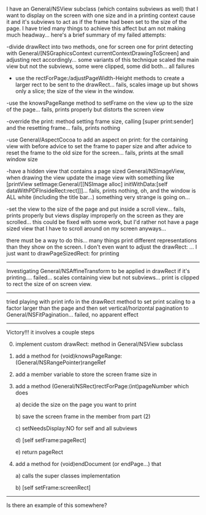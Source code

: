 I have an General/NSView subclass (which contains subviews as well) that I want to display on the screen with one size and in a printing context cause it and it's subviews to act as if the frame had been set to the size of the page.  I have tried many things to achieve this affect but am not making much headway... here's a brief summary of my failed attempts:

-divide drawRect into two methods, one for screen one for print detecting with General/[NSGraphicsContext currentContextDrawingToScreen] and adjusting rect accordingly... some variants of this technique scaled the main view but not the subviews, some were clipped, some did both... all failures

- use the rectForPage:/adjustPageWidth-Height methods to create a larger rect to be sent to the drawRect... fails, scales image up but shows only a slice; the size of the view in the window.

-use the knowsPageRange method to setFrame on the view up to the size of the page... fails, prints properly but distorts the screen view

-override the print: method setting frame size, calling [super print:sender] and the resetting frame... fails, prints nothing

-use General/AspectCocoa to add an aspect on print: for the containing view with before advice to set the frame to paper size and after advice to reset the frame to the old size for the screen... fails, prints at the small window size

-have a hidden view that contains a page sized General/NSImageView, when drawing the view update the image view with something like [printView setImage:General/[[NSImage alloc] initWithData:[self dataWithPDFInsideRect:rect]]]... fails, prints nothing, oh, and the window is ALL white (including the title bar...) something very strange is going on...

-set the view to the size of the page and put inside a scroll view... fails, prints properly but views display improperly on the screen as they are scrolled... this could be fixed with some work, but I'd rather not have a page sized view that I have to scroll around on my screen anyways... 


there must be a way to do this... many things print different representations than they show on the screen.  I don't even want to adjust the drawRect: ... I just want to drawPageSizedRect: for printing

----

Investigating General/NSAffineTransform to be applied in drawRect if it's printing.... failed... scales containing view but not subviews... print is clipped to rect the size of on screen view.

----

tried playing with print info in the drawRect method to set print scaling to a factor larger than the page and then set vertical/horizontal pagination to General/NSFitPagination... failed, no apparent effect

----

Victory!!!  it involves a couple steps

0) implement custom drawRect: method in General/NSView subclass

1) add a method for (void)knowsPageRange:(General/NSRangePointer)rangeRef

2) add a member variable to store the screen frame size in

3) add a method (General/NSRect)rectForPage:(int)pageNumber which does

	a) decide the size on the page you want to print

	b) save the screen frame in the member from part (2)

	c) setNeedsDisplay:NO for self and all subviews

	d) [self setFrame:pageRect]

	e) return pageRect

4) add a method for (void)endDocument (or endPage...) that

	a) calls the super classes implementation

	b) [self setFrame:screenRect]

----
Is there an example of this somewhere?